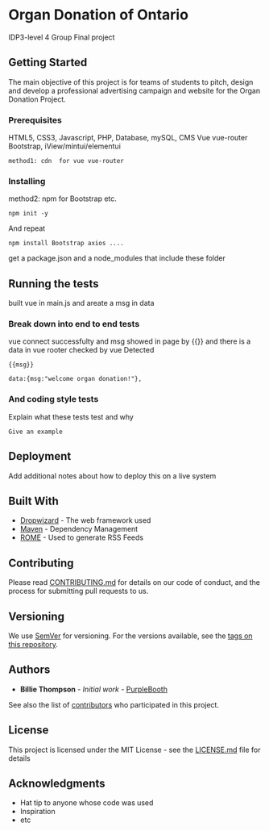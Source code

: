 # Organ Donation of Ontario

IDP3-level 4 Group Final project


## Getting Started

The main objective of this project is for teams of students to pitch, design and develop a professional
advertising campaign and website for the Organ Donation Project.


### Prerequisites

HTML5, CSS3, Javascript, PHP, Database, mySQL, CMS
Vue vue-router Bootstrap, iView/mintui/elementui

```
method1: cdn  for vue vue-router 
```

### Installing

method2: npm for Bootstrap etc.

```
npm init -y
```

And repeat

```
npm install Bootstrap axios ....
```

get a package.json and a node_modules that include these folder

## Running the tests

built vue in main.js and areate a  msg in data

### Break down into end to end tests

vue connect successfulty and msg showed in page by {{}} and there is a data in vue rooter checked by vue Detected

```
{{msg}}

data:{msg:"welcome organ donation!"},
```

### And coding style tests

Explain what these tests test and why

```
Give an example
```

## Deployment

Add additional notes about how to deploy this on a live system

## Built With

* [Dropwizard](http://www.dropwizard.io/1.0.2/docs/) - The web framework used
* [Maven](https://maven.apache.org/) - Dependency Management
* [ROME](https://rometools.github.io/rome/) - Used to generate RSS Feeds

## Contributing

Please read [CONTRIBUTING.md](https://gist.github.com/PurpleBooth/b24679402957c63ec426) for details on our code of conduct, and the process for submitting pull requests to us.

## Versioning

We use [SemVer](http://semver.org/) for versioning. For the versions available, see the [tags on this repository](https://github.com/your/project/tags). 

## Authors

* **Billie Thompson** - *Initial work* - [PurpleBooth](https://github.com/PurpleBooth)

See also the list of [contributors](https://github.com/your/project/contributors) who participated in this project.

## License

This project is licensed under the MIT License - see the [LICENSE.md](LICENSE.md) file for details

## Acknowledgments

* Hat tip to anyone whose code was used
* Inspiration
* etc
